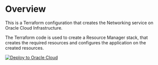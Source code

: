# Overview
This is a Terraform configuration that creates the Networking service on Oracle Cloud Infrastructure.

The Terraform code is used to create a Resource Manager stack, that creates the required resources and configures the application on the created resources.

[![Deploy to Oracle Cloud](https://oci-resourcemanager-plugin.plugins.oci.oraclecloud.com/latest/deploy-to-oracle-cloud.svg)](https://cloud.oracle.com/resourcemanager/stacks/create?zipUrl=https://github.com/chanstev/caftk-demo-infra/raw/main/terraform.zip)